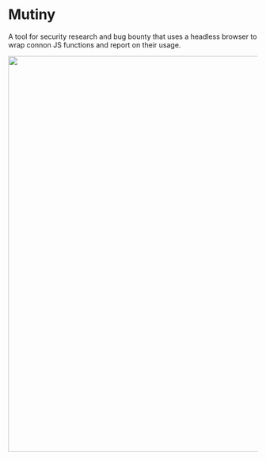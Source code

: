 # Mutiny
A tool for security research and bug bounty that uses a headless browser to wrap connon JS functions and report on their usage.

<img src="https://i.imgur.com/QA7eNGc.png" width="600" height="800">

